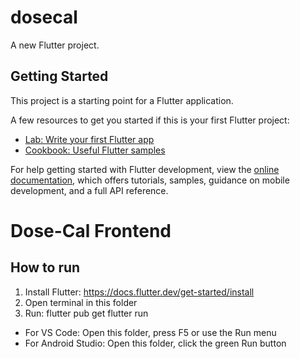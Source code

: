 # dosecal

A new Flutter project.

## Getting Started

This project is a starting point for a Flutter application.

A few resources to get you started if this is your first Flutter project:

- [Lab: Write your first Flutter app](https://docs.flutter.dev/get-started/codelab)
- [Cookbook: Useful Flutter samples](https://docs.flutter.dev/cookbook)

For help getting started with Flutter development, view the
[online documentation](https://docs.flutter.dev/), which offers tutorials,
samples, guidance on mobile development, and a full API reference.

# Dose-Cal Frontend

## How to run

1. Install Flutter: https://docs.flutter.dev/get-started/install
2. Open terminal in this folder
3. Run:
   flutter pub get
   flutter run

- For VS Code: Open this folder, press F5 or use the Run menu
- For Android Studio: Open this folder, click the green Run button
